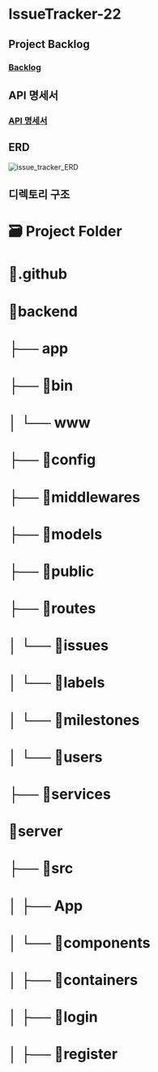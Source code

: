# IssueTracker-22

## Project Backlog
### [Backlog](https://docs.google.com/spreadsheets/d/1JoNtBpVZUKCupKhUhpHzfvt8pS_82fO8/edit#gid=1936612954)

## API 명세서
### [API 명세서](https://docs.google.com/spreadsheets/d/1-54HOP-ZShDqzAO8a4ERdTsgoik2rP5WnmpC334Wpq8/edit#gid=0)

## ERD
![issue_tracker_ERD](https://user-images.githubusercontent.com/48170519/97652088-f5735d00-1aa0-11eb-86a9-f243f0c22c3a.PNG)

## 디렉토리 구조
# 🗃 Project Folder
# 📁.github
# 📁backend
# ├── app
# ├── 📁bin
# │   └── www
# ├── 📁config
# ├── 📁middlewares
# ├── 📁models
# ├── 📁public
# ├── 📁routes
# │   └── 📁issues
# │   └── 📁labels
# │   └── 📁milestones
# │   └── 📁users
# ├── 📁services
# 📁server
# ├── 📁src
# │   ├── App
# │   └── 📁components
# │   ├── 📁containers
# │       ├── 📁login
# │       ├── 📁register


